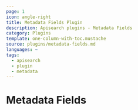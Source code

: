 ```yaml
---
page: 1
icon: angle-right
title: Metadata Fields Plugin
description: Apisearch plugins - Metadata Fields
category: Plugins
template: one-column-with-toc.mustache
source: plugins/metadata-fields.md
languages: ~
tags:
  - apisearch
  - plugin
  - metadata
---
```


# Metadata Fields